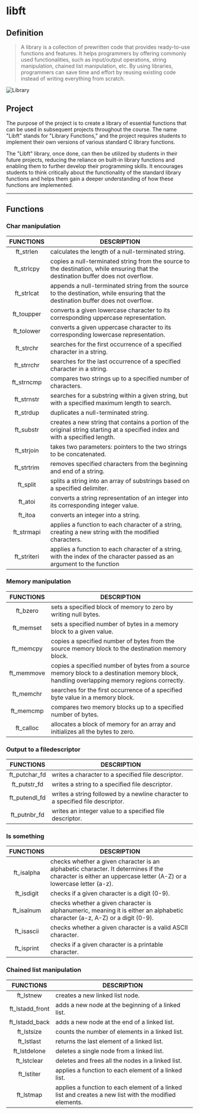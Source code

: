# libft

## Definition
> A library is a collection of prewritten code that provides ready-to-use functions and features. It helps programmers by offering commonly used functionalities, such as input/output operations, string manipulation, chained list manipulation, etc. By using libraries, programmers can save time and effort by reusing existing code instead of writing everything from scratch.

![Library](https://github.com/Nonino42/libft/blob/master/Library.jpeg)

## Project
The purpose of the project is to create a library of essential functions that can be used in subsequent projects throughout the course. The name "Libft" stands for "Library Functions," and the project requires students to implement their own versions of various standard C library functions.

The "Libft" library, once done, can then be utilized by students in their future projects, reducing the reliance on built-in library functions and enabling them to further develop their programming skills. It encourages students to think critically about the functionality of the standard library functions and helps them gain a deeper understanding of how these functions are implemented.

***
## Functions
### Char manipulation
| FUNCTIONS | DESCRIPTION |
| :-: | --- |
| ft_strlen | calculates the length of a null-terminated string. |
| ft_strlcpy | copies a null-terminated string from the source to the destination, while ensuring that the destination buffer does not overflow. |
| ft_strlcat | appends a null-terminated string from the source to the destination, while ensuring that the destination buffer does not overflow. |
| ft_toupper | converts a given lowercase character to its corresponding uppercase representation. |
| ft_tolower | converts a given uppercase character to its corresponding lowercase representation. |
| ft_strchr | searches for the first occurrence of a specified character in a string. |
| ft_strrchr | searches for the last occurrence of a specified character in a string. |
| ft_strncmp | compares two strings up to a specified number of characters. |
| ft_strnstr | searches for a substring within a given string, but with a specified maximum length to search. |
| ft_strdup | duplicates a null-terminated string. |
| ft_substr | creates a new string that contains a portion of the original string starting at a specified index and with a specified length. |
| ft_strjoin | takes two parameters: pointers to the two strings to be concatenated. |
| ft_strtrim | removes specified characters from the beginning and end of a string. |
| ft_split | splits a string into an array of substrings based on a specified delimiter. |
| ft_atoi | converts a string representation of an integer into its corresponding integer value. |
| ft_itoa | converts an integer into a string. |
| ft_strmapi | applies a function to each character of a string, creating a new string with the modified characters. |
| ft_striteri | applies a function to each character of a string, with the index of the character passed as an argument to the function |

### Memory manipulation
| FUNCTIONS | DESCRIPTION |
| :-: | --- |
| ft_bzero | sets a specified block of memory to zero by writing null bytes. |
| ft_memset | sets a specified number of bytes in a memory block to a given value. |
| ft_memcpy | copies a specified number of bytes from the source memory block to the destination memory block. |
| ft_memmove | copies a specified number of bytes from a source memory block to a destination memory block, handling overlapping memory regions correctly. |
| ft_memchr | searches for the first occurrence of a specified byte value in a memory block. |
| ft_memcmp | compares two memory blocks up to a specified number of bytes. |
| ft_calloc | allocates a block of memory for an array and initializes all the bytes to zero. |

### Output to a filedescriptor
| FUNCTIONS | DESCRIPTION |
| :-: | --- |
| ft_putchar_fd | writes a character to a specified file descriptor. |
| ft_putstr_fd | writes a string to a specified file descriptor. |
| ft_putendl_fd | writes a string followed by a newline character to a specified file descriptor. |
| ft_putnbr_fd | writes an integer value to a specified file descriptor. |

### Is something
| FUNCTIONS | DESCRIPTION |
| :-: | --- |
| ft_isalpha | checks whether a given character is an alphabetic character. It determines if the character is either an uppercase letter (A-Z) or a lowercase letter (a-z). |
| ft_isdigit | checks if a given character is a digit (0-9). |
| ft_isalnum | checks whether a given character is alphanumeric, meaning it is either an alphabetic character (a-z, A-Z) or a digit (0-9). |
| ft_isascii | checks whether a given character is a valid ASCII character. |
| ft_isprint | checks if a given character is a printable character. |

### Chained list manipulation
| FUNCTIONS | DESCRIPTION |
| :-: | --- |
| ft_lstnew | creates a new linked list node. |
| ft_lstadd_front | adds a new node at the beginning of a linked list. |
| ft_lstadd_back | adds a new node at the end of a linked list. |
| ft_lstsize | counts the number of elements in a linked list. |
| ft_lstlast | returns the last element of a linked list. |
| ft_lstdelone | deletes a single node from a linked list. |
| ft_lstclear | deletes and frees all the nodes in a linked list. |
| ft_lstiter | applies a function to each element of a linked list. |
| ft_lstmap | applies a function to each element of a linked list and creates a new list with the modified elements. |
